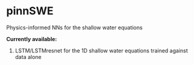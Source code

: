 # pinnSWE

Physics-informed NNs for the shallow water equations

**Currently available:**

1) LSTM/LSTMresnet for the 1D shallow water equations trained against data alone
